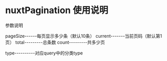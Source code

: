 # nuxtPagination 使用说明

<nuxt-Pagination :page-size="pageSize"
                     :current-page="current"
                     :total="total"
                     :type="type"
                     v-if="count > 1"></nuxt-Pagination>

参数说明

pageSize------每页显示多少条（默认10条）
current-------当前页码（默认第1页）
total---------总条数
count---------共多少页

type----------对应query中的分类type
